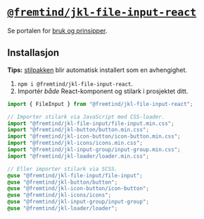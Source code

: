 # [`@fremtind/jkl-file-input-react`](https://jokul.fremtind.no/komponenter/file-input)

Se portalen for [bruk og prinsipper](https://jokul.fremtind.no/komponenter/file-input).

## Installasjon

**Tips:** [stilpakken](../file-input/) blir automatisk installert som en avhengighet.

1. `npm i @fremtind/jkl-file-input-react`.
2. Importér _både_ React-komponent og stilark i prosjektet ditt.

```js
import { FileInput } from "@fremtind/jkl-file-input-react";

// Importer stilark via JavaScript med CSS-loader.
import "@fremtind/jkl-file-input/file-input.min.css";
import "@fremtind/jkl-button/button.min.css";
import "@fremtind/jkl-icon-button/icon-button.min.css";
import "@fremtind/jkl-icons/icons.min.css";
import "@fremtind/jkl-input-group/input-group.min.css";
import "@fremtind/jkl-loader/loader.min.css";
```

```scss
// Eller importer stilark via SCSS.
@use "@fremtind/jkl-file-input/file-input";
@use "@fremtind/jkl-button/button";
@use "@fremtind/jkl-icon-button/icon-button";
@use "@fremtind/jkl-icons/icons";
@use "@fremtind/jkl-input-group/input-group";
@use "@fremtind/jkl-loader/loader";
```
